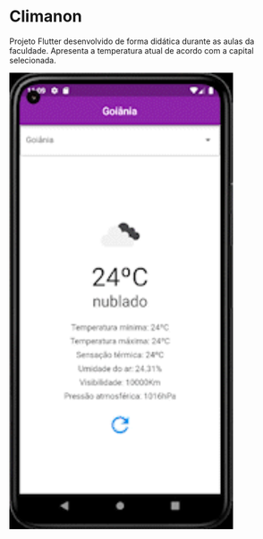 # Climanon

Projeto Flutter desenvolvido de forma didática durante as aulas da faculdade. Apresenta a temperatura atual de acordo com a capital selecionada.

<img src=".github/demonstration.gif" width="400" />
